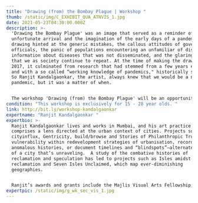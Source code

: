 ```yaml
---
title: "Drawing (from) the Bombay Plague | Workshop "
thumb: /static/img/C_EXHIBIT_QUA_ATNVIS_1.jpg
date: 2021-05-23T04:30:00.000Z
description: >-
  'Drawing the Bombay Plague' was an image that served as a reminder of the
  unfortunate arrival and the imagination of the early days of a pandemic. The
  drawing hinted at the generic mistakes, the callous attitudes of government
  officials, the panic of populations encountering an unfamiliar of diseases ,
  information about diseases that was not disseminated, and the glaring mistakes
  that we as society continue to repeat. At the time of making the drawing in
  2017, it culminated from research that had stemmed from a few years earlier,
  and with a so called “working knowledge of pandemics," historically speaking.
  So Ranjit Kandalgaonkar, the artist, always knew that we would be a new
  pandemic, but it was a matter of when.


  The workshop 'Drawing (from) the Bombay Plague' will be an opportunity to interrogate, discuss and enliven the comparison between a historical pandemic and the unique situation we find ourselves in of a pandemic that is currently unfolding.
condition: "This workshop is exclusively for 15 - 28 year olds. "
link: http://bit.ly/workshop-kandalgaonkar
expertname: "Ranjit Kandalgaonkar "
expertbio: >-
  Ranjit Kandalgaonkar lives and works in Mumbai, and his art practice primarily
  comprises a lens directed at the urban context of cities. Projects such as
  cityinflux, Gentricity, build/browse and Stories of Philanthropic Trusts map
  vulnerability within redevelopment strategies of urbanisation, record
  anomalous histories, or document timelines and “blindspots”—alternate markers
  of a city that’s unraveling.  A study of the combative histories of
  reclamation and speculation has led to projects such as Isles amidst
  reclamation and Seven Isles Unclaimed, which map ever-diminishing
  geographies. 


  Ranjit’s awards and grants include the Majlis Visual Arts Fellowship, the U.D.R.I Architectural Fellowship, the Leverhulme Artist Residency, the SAI Harvard University Artist Residency, and the Seed Funding Award-Wellcome Trust. 
expertpic: /static/img/g_wk_sec_vis_1.jpg
---
```

